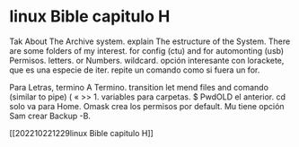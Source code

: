 # linux Bible capitulo H
Tak About The Archive system. explain The estructure of the System. There are some folders of my interest.
for config (ctu) and for automonting (usb)
Permisos. letters. or Numbers. wildcard. opción interesante con lorackete, que es una especie de iter. repite un comando como si fuera un for.

Para Letras, termino A Termino. transition let mend files and comando
(similar to pipe) ( « >> 1. variables para carpetas. $ PwdOLD el anterior. cd solo va para Home. Omask crea
los permisos por default. Mu tiene opción Sam
crear Backup -B.

[[202210221229linux Bible capitulo H]]